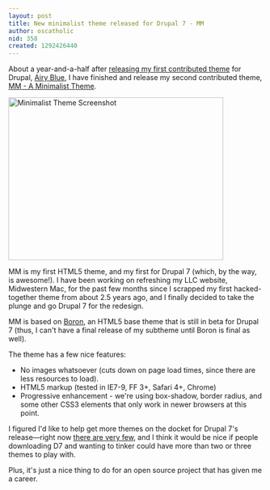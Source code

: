 ```yaml
---
layout: post
title: New minimalist theme released for Drupal 7 - MM
author: oscatholic
nid: 358
created: 1292426440
---
```

<p>About a year-and-a-half after <a href="/content/open-source-catholic-theme-released-drupalorg">releasing my first contributed theme</a> for Drupal, <a href="http://drupal.org/project/airyblue">Airy Blue</a>, I have finished and release my second contributed theme, <a href="http://drupal.org/project/mm">MM</a><a href="http://drupal.org/project/mm">&nbsp;- A Minimalist Theme</a>.</p>
<p class="rtecenter"><a href="http://drupal.org/project/mm"><img alt="Minimalist Theme Screenshot" src="http://www.opensourcecatholic.com/sites/opensourcecatholic.com/files/user-uploads/oscatholic/minimalist-theme-screenshot.png" style="border-top-width: 0px; border-right-width: 0px; border-bottom-width: 0px; border-left-width: 0px; border-top-style: solid; border-right-style: solid; border-bottom-style: solid; border-left-style: solid; width: 425px; height: 322px; " title="" /></a></p>
<p class="rteleft">MM is my first HTML5 theme, and my first for Drupal 7 (which, by the way, is awesome!). I have been working on refreshing my LLC website, Midwestern Mac, for the past few months since I scrapped my first hacked-together theme from about 2.5 years ago, and I finally decided to take the plunge and go Drupal 7 for the redesign.</p>
<p>MM is based on <a href="http://drupal.org/project/boron">Boron</a>, an HTML5 base theme that is still in beta for Drupal 7 (thus, I can&#39;t have a final release of my subtheme until Boron is final as well).</p>
<p>The theme has a few nice features:</p>
<ul>
<li>No images whatsoever (cuts down on page load times, since there are less resources to load).</li>
<li>HTML5 markup (tested in IE7-9, FF 3+, Safari 4+, Chrome)</li>
<li>Progressive enhancement - we&#39;re using box-shadow, border radius, and some other CSS3 elements that only work in newer browsers at this point.</li>
</ul>
<p>I figured I&#39;d like to help get more themes on the docket for Drupal 7&#39;s release&mdash;right now <a href="http://drupal.org/project/themes?filters=drupal_core:103&amp;solrsort=ds_project_latest_release_103%20desc">there are very few</a>, and I think it would be nice if people downloading D7 and wanting to tinker could have more than two or three themes to play with.</p>
<p>Plus, it&#39;s just a nice thing to do for an open source project that has given me a career.</p>
